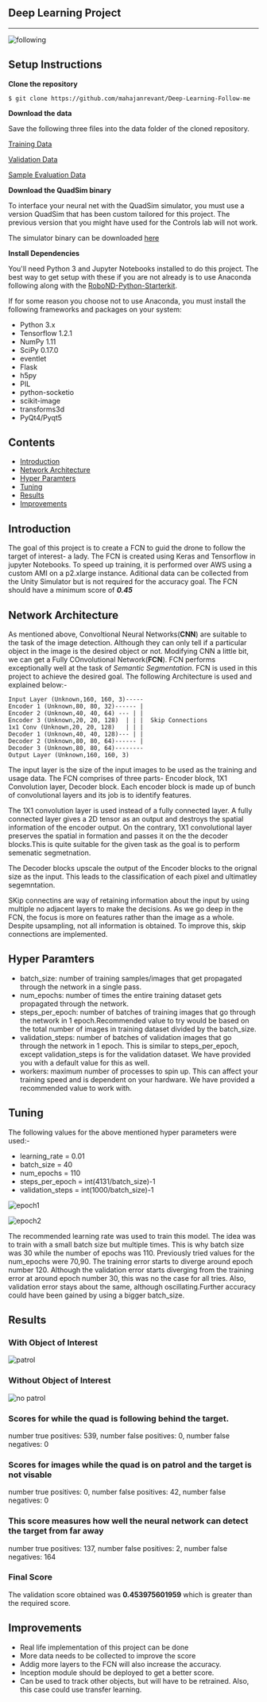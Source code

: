 ## Deep Learning Project ##
---

![following](https://github.com/mahajanrevant/Deep-Learning-Follow-me/blob/master/RoboND-DeepLearning-Project/docs/misc/following.png)

## Setup Instructions
**Clone the repository**
```
$ git clone https://github.com/mahajanrevant/Deep-Learning-Follow-me
```

**Download the data**

Save the following three files into the data folder of the cloned repository. 

[Training Data](https://s3-us-west-1.amazonaws.com/udacity-robotics/Deep+Learning+Data/Lab/train.zip) 

[Validation Data](https://s3-us-west-1.amazonaws.com/udacity-robotics/Deep+Learning+Data/Lab/validation.zip)

[Sample Evaluation Data](https://s3-us-west-1.amazonaws.com/udacity-robotics/Deep+Learning+Data/Project/sample_evaluation_data.zip)

**Download the QuadSim binary**

To interface your neural net with the QuadSim simulator, you must use a version QuadSim that has been custom tailored for this project. The previous version that you might have used for the Controls lab will not work.

The simulator binary can be downloaded [here](https://github.com/udacity/RoboND-DeepLearning/releases/latest)

**Install Dependencies**

You'll need Python 3 and Jupyter Notebooks installed to do this project.  The best way to get setup with these if you are not already is to use Anaconda following along with the [RoboND-Python-Starterkit](https://github.com/udacity/RoboND-Python-StarterKit).

If for some reason you choose not to use Anaconda, you must install the following frameworks and packages on your system:
* Python 3.x
* Tensorflow 1.2.1
* NumPy 1.11
* SciPy 0.17.0
* eventlet 
* Flask
* h5py
* PIL
* python-socketio
* scikit-image
* transforms3d
* PyQt4/Pyqt5

## Contents
* [Introduction](#introduction)
* [Network Architecture](#network-architecture)
* [Hyper Paramters](#hyper-paramteres)
* [Tuning](#tuning)
* [Results](#results)
* [Improvements](#improvements)

## Introduction
The goal of this project is to create a FCN to guid the drone to follow the target of interest- a lady. The FCN is created using Keras and Tensorflow in jupyter Notebooks. To speed up training, it is performed over AWS using a custom AMI on a p2.xlarge instance. Aditional data can be collected from the Unity Simulator but is not required for the accuracy goal. The FCN should have a minimum score of *__0.45__*


## Network Architecture

As mentioned above, Convoltional Neural Networks(__CNN__) are suitable to the task of the image detection. Although they can only tell if a particular object in the image is the desired object or not. Modifying CNN a little bit, we can get a Fully COnvolutional Network(__FCN__). FCN performs exceptionally well at the task of _Semantic Segmentation_. FCN is used in this project to achieve the desired goal. The following Architecture is used and explained below:-

```
Input Layer (Unknown,160, 160, 3)-----
Encoder 1 (Unknown,80, 80, 32)------ |
Encoder 2 (Unknown,40, 40, 64) --- | |
Encoder 3 (Unknown,20, 20, 128)  | | |  Skip Connections
1x1 Conv (Unknown,20, 20, 128)   | | |
Decoder 1 (Unknown,40, 40, 128)--- | |
Decoder 2 (Unknown,80, 80, 64)------ |
Decoder 3 (Unknown,80, 80, 64)--------
Output Layer (Unknown,160, 160, 3)
```

The input layer is the size of the input images to be used as the training and usage data. The FCN comprises of three parts- Encoder block, 1X1 Convolution layer, Decoder block.
Each encoder block is made up of bunch of convolutional layers and its job is to identify features. 

The 1X1 convolution layer is used instead of a fully connected layer. A fully connected layer gives a 2D tensor as an output and destroys the spatial information of the encoder output. On the contrary, 1X1 convolutional layer preserves the spatial in formation and passes it on the the decoder blocks.This is quite suitable for the given task as the goal is to perform semenatic segmetnation.

The Decoder blocks upscale the output of the Encoder blocks to the orignal size as the input. This leads to the classification of each pixel and ultimatley segemntation. 

SKip connectins are way of retaining information about the input by using multiple no adjacent layers to make the decisions. As we go deep in the FCN, the focus is more on features rather than the image as a whole. Despite upsampling, not all information is obtained. To improve this, skip connections are implemented.

## Hyper Paramters

* batch_size: number of training samples/images that get propagated through the network in a single pass.
* num_epochs: number of times the entire training dataset gets propagated through the network.
* steps_per_epoch: number of batches of training images that go through the network in 1 epoch.Recommended value to try would be based on the total number of images in training dataset divided by the batch_size.
* validation_steps: number of batches of validation images that go through the network in 1 epoch. This is similar to steps_per_epoch, except validation_steps is for the validation dataset. We have provided you with a default value for this as well.
* workers: maximum number of processes to spin up. This can affect your training speed and is dependent on your hardware. We have provided a recommended value to work with.

## Tuning

The following values for the above mentioned hyper parameters were used:-

* learning_rate = 0.01
* batch_size = 40
* num_epochs = 110
* steps_per_epoch = int(4131/batch_size)-1
* validation_steps = int(1000/batch_size)-1

![epoch1](https://github.com/mahajanrevant/Deep-Learning-Follow-me/blob/master/RoboND-DeepLearning-Project/docs/misc/epoch1.PNG)

![epoch2](https://github.com/mahajanrevant/Deep-Learning-Follow-me/blob/master/RoboND-DeepLearning-Project/docs/misc/epoch2.PNG)

The recommended learning rate was used to train this model. The idea was to train with a small batch size but multiple times. This is why batch size was 30 while the number of epochs was 110. Previously tried values for the num_epochs were 70,90. The training error starts to diverge around epoch number 120. Although the validation error starts diverging from the training error at around epoch number 30, this was no the case for all tries. Also, validation error stays about the same, although oscillating.Further accuracy could have been gained by using a bigger batch_size. 

## Results

### With Object of Interest
![patrol](https://github.com/mahajanrevant/Deep-Learning-Follow-me/blob/master/RoboND-DeepLearning-Project/docs/misc/target.PNG)

### Without Object of Interest
![no patrol](https://github.com/mahajanrevant/Deep-Learning-Follow-me/blob/master/RoboND-DeepLearning-Project/docs/misc/no_target.PNG)

### Scores for while the quad is following behind the target.
number true positives: 539, number false positives: 0, number false negatives: 0

### Scores for images while the quad is on patrol and the target is not visable
number true positives: 0, number false positives: 42, number false negatives: 0

### This score measures how well the neural network can detect the target from far away
number true positives: 137, number false positives: 2, number false negatives: 164

### Final Score
The validation score obtained was __0.453975601959__ which is greater than the required score.

## Improvements 

* Real life implementation of this project can be done
* More data needs to be collected to improve the score
* Addig more layers to the FCN will also increase the accuracy.
* Inception module should be deployed to get a better score.
* Can be used to track other objects, but will have to be retrained. Also, this case could use transfer learning.

